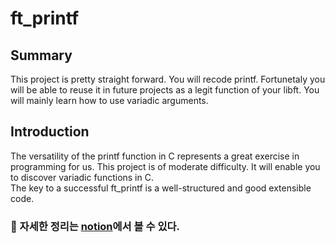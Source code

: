 # ft_printf

## Summary
This project is pretty straight forward. You will recode printf. Fortunetaly you will be able to reuse it in future projects as a legit function of your libft. You will mainly learn how to use variadic arguments.
</br>
## Introduction
The versatility of the printf function in C represents a great exercise in programming for us. This project is of moderate difficulty. It will enable you to discover variadic functions in C.  
The key to a successful ft_printf is a well-structured and good extensible code.

### :round_pushpin: 자세한 정리는 [notion](https://yubinquitous.notion.site/ft_printf-6fa28bdf61794b80aee4a71f53a88628)에서 볼 수 있다.
